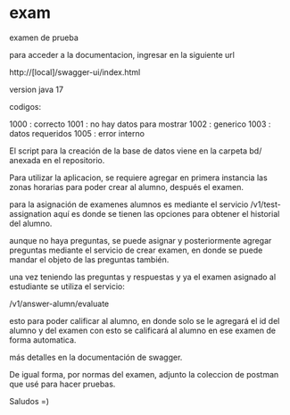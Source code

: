 # exam
examen de prueba

para acceder a la documentacion, ingresar en la siguiente url

http://[local]/swagger-ui/index.html

version java 17

codigos:

1000 : correcto
1001 : no hay datos para mostrar
1002 : generico
1003 : datos requeridos
1005 : error interno

El script para la creación de la base de datos viene en la carpeta bd/ anexada en el repositorio.

Para utilizar la aplicacion, se requiere agregar en primera instancia
las zonas horarias para poder crear al alumno, después el examen.

para la asignación de examenes alumnos es mediante el servicio
/v1/test-assignation
aquí es donde se tienen las opciones para obtener el historial del alumno.

aunque no haya preguntas, se puede asignar y posteriormente agregar preguntas 
mediante el servicio de crear examen, en donde se puede mandar el objeto de las preguntas también.

una vez teniendo las preguntas y respuestas y ya el examen asignado al estudiante
se utiliza el servicio:

/v1/answer-alumn/evaluate

esto para poder calificar al alumno, en donde solo se le agregará el id del alumno y del examen
con esto se calificará al alumno en ese examen de forma automatica.

más detalles en la documentación de swagger.

De igual forma, por normas del examen, adjunto la coleccion de postman que usé para hacer pruebas.


Saludos =)



